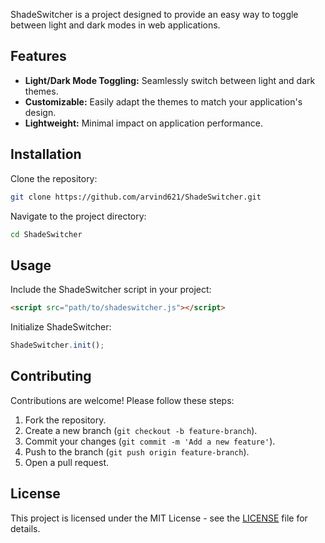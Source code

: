 ShadeSwitcher is a project designed to provide an easy way to toggle between light and dark modes in web applications.

## Features

- **Light/Dark Mode Toggling:** Seamlessly switch between light and dark themes.
- **Customizable:** Easily adapt the themes to match your application's design.
- **Lightweight:** Minimal impact on application performance.

## Installation

Clone the repository:

```bash
git clone https://github.com/arvind621/ShadeSwitcher.git
```

Navigate to the project directory:

```bash
cd ShadeSwitcher
```

## Usage

Include the ShadeSwitcher script in your project:

```html
<script src="path/to/shadeswitcher.js"></script>
```

Initialize ShadeSwitcher:

```javascript
ShadeSwitcher.init();
```

## Contributing

Contributions are welcome! Please follow these steps:

1. Fork the repository.
2. Create a new branch (`git checkout -b feature-branch`).
3. Commit your changes (`git commit -m 'Add a new feature'`).
4. Push to the branch (`git push origin feature-branch`).
5. Open a pull request.

## License

This project is licensed under the MIT License - see the [LICENSE](https://github.com/arvind621/ShadeSwitcher/blob/main/LICENSE) file for details.

